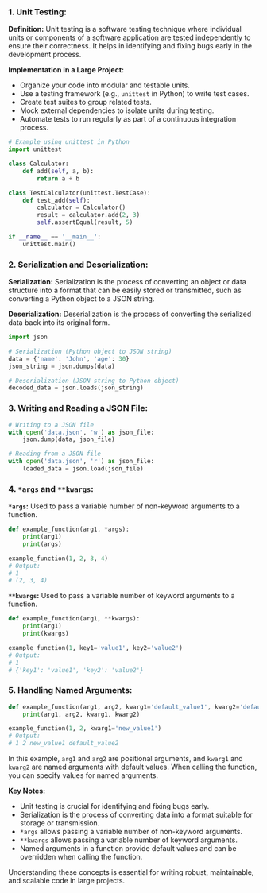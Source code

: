 ### 1. Unit Testing:

**Definition:**
Unit testing is a software testing technique where individual units or components of a software application are tested independently to ensure their correctness. It helps in identifying and fixing bugs early in the development process.

**Implementation in a Large Project:**
- Organize your code into modular and testable units.
- Use a testing framework (e.g., `unittest` in Python) to write test cases.
- Create test suites to group related tests.
- Mock external dependencies to isolate units during testing.
- Automate tests to run regularly as part of a continuous integration process.

```python
# Example using unittest in Python
import unittest

class Calculator:
    def add(self, a, b):
        return a + b

class TestCalculator(unittest.TestCase):
    def test_add(self):
        calculator = Calculator()
        result = calculator.add(2, 3)
        self.assertEqual(result, 5)

if __name__ == '__main__':
    unittest.main()
```

### 2. Serialization and Deserialization:

**Serialization:**
Serialization is the process of converting an object or data structure into a format that can be easily stored or transmitted, such as converting a Python object to a JSON string.

**Deserialization:**
Deserialization is the process of converting the serialized data back into its original form.

```python
import json

# Serialization (Python object to JSON string)
data = {'name': 'John', 'age': 30}
json_string = json.dumps(data)

# Deserialization (JSON string to Python object)
decoded_data = json.loads(json_string)
```

### 3. Writing and Reading a JSON File:

```python
# Writing to a JSON file
with open('data.json', 'w') as json_file:
    json.dump(data, json_file)

# Reading from a JSON file
with open('data.json', 'r') as json_file:
    loaded_data = json.load(json_file)
```

### 4. `*args` and `**kwargs`:

**`*args`:**
Used to pass a variable number of non-keyword arguments to a function.

```python
def example_function(arg1, *args):
    print(arg1)
    print(args)

example_function(1, 2, 3, 4)
# Output:
# 1
# (2, 3, 4)
```

**`**kwargs`:**
Used to pass a variable number of keyword arguments to a function.

```python
def example_function(arg1, **kwargs):
    print(arg1)
    print(kwargs)

example_function(1, key1='value1', key2='value2')
# Output:
# 1
# {'key1': 'value1', 'key2': 'value2'}
```

### 5. Handling Named Arguments:

```python
def example_function(arg1, arg2, kwarg1='default_value1', kwarg2='default_value2'):
    print(arg1, arg2, kwarg1, kwarg2)

example_function(1, 2, kwarg1='new_value1')
# Output:
# 1 2 new_value1 default_value2
```

In this example, `arg1` and `arg2` are positional arguments, and `kwarg1` and `kwarg2` are named arguments with default values. When calling the function, you can specify values for named arguments.

**Key Notes:**
- Unit testing is crucial for identifying and fixing bugs early.
- Serialization is the process of converting data into a format suitable for storage or transmission.
- `*args` allows passing a variable number of non-keyword arguments.
- `**kwargs` allows passing a variable number of keyword arguments.
- Named arguments in a function provide default values and can be overridden when calling the function.

Understanding these concepts is essential for writing robust, maintainable, and scalable code in large projects.
